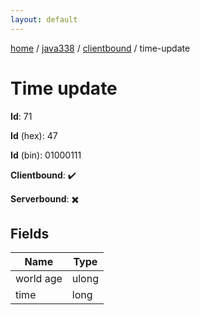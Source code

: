 ```yaml
---
layout: default
---
```


[home](/)  /  [java338](/protocol/java338)  /  [clientbound](/protocol/java338/clientbound)  /  time-update

# Time update

**Id**: 71

**Id** (hex): 47

**Id** (bin): 01000111

**Clientbound**: ✔️

**Serverbound**: ✖️

## Fields

Name | Type
---|---
world age | ulong
time | long

